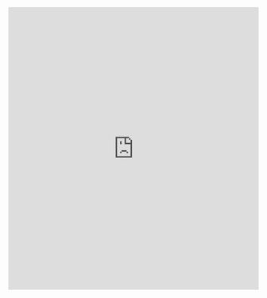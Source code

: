 <p><iframe allowfullscreen width="100%" height="569" class="google-slides-iframe" frameborder="0" scrolling="no" src="https://docs.google.com/presentation/d/e/2PACX-1vQ9kxxgnk-2UTRTvS3YstDrGe4z3i1YFxLazzZ9CW4I_QOKx2uRPsqBxf-DogphBdRki_iO_T_OZ1gu/embed?start=false&amp;loop=false&amp;delayms=3000"></iframe></p>